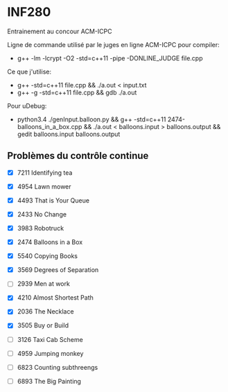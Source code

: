 # INF280
Entrainement au concour ACM-ICPC

Ligne de commande utilisé par le juges en ligne ACM-ICPC pour compiler:
* g++ -lm -lcrypt -O2 -std=c++11 -pipe -DONLINE_JUDGE file.cpp

Ce que j'utilise:
* g++ -std=c++11 file.cpp && ./a.out < input.txt
* g++ -g -std=c++11 file.cpp && gdb ./a.out

Pour uDebug:
* python3.4 ./genInput.balloon.py && g++ -std=c++11 2474-balloons_in_a_box.cpp && ./a.out < balloons.input > balloons.output && gedit balloons.input balloons.output

## Problèmes du contrôle continue

- [X] 7211 Identifying tea
- [X] 4954 Lawn mower
- [X] 4493 That is Your Queue
- [X] 2433 No Change

- [X] 3983 Robotruck
- [X] 2474 Balloons in a Box
- [X] 5540 Copying Books

- [X] 3569 Degrees of Separation
- [ ] 2939 Men at work
- [X] 4210 Almost Shortest Path

- [X] 2036 The Necklace
- [X] 3505 Buy or Build
- [ ] 3126 Taxi Cab Scheme

- [ ] 4959 Jumping monkey
- [ ] 6823 Counting subthreengs
- [ ] 6893 The Big Painting
